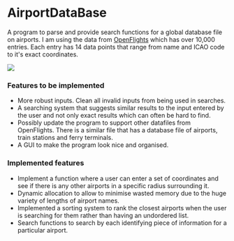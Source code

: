 # AirportDataBase
A program to parse and provide search functions for a global database file on airports. I am using the data from [OpenFlights](https://openflights.org/data.html) which has over 10,000 entries. Each entry has 14 data points that range from name and ICAO code to it's exact coordinates.

![](https://media.giphy.com/media/igbF5ZRCpiReptf7Io/giphy.gif)

### Features to be implemented
* More robust inputs. Clean all invalid inputs from being used in searches.
* A searching system that suggests similar results to the input entered by the user and not only exact results which can often be hard to find.
* Possibly update the program to support other datafiles from OpenFlights. There is a similar file that has a database file of airports, train stations and ferry terminals.
* A GUI to make the program look nice and organised.

### Implemented features
* Implement a function where a user can enter a set of coordinates and see if there is any other airports in a specific radius surrounding it.
* Dynamic allocation to allow to minimise wasted memory due to the huge variety of lengths of airport names.
* Implemented a sorting system to rank the closest airports when the user is searching for them rather than having an undordered list.
* Search functions to search by each identifying piece of information for a particular airport.
